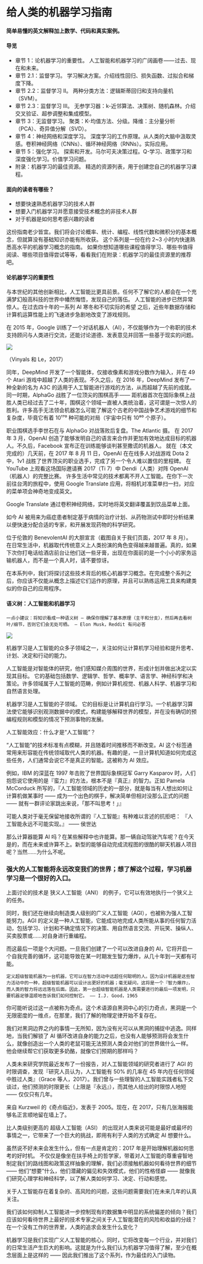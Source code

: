 # 给人类的机器学习指南


#### 简单易懂的英文解释加上数学、代码和真实案例。


#### 导览
- 章节 1：论机器学习的重要性。 人工智能和机器学习的广阔画卷 —— 过去、现在和未来。
- 章节 2.1：监督学习。 学习解决方案。介绍线性回归、损失函数、过拟合和梯度下降。
- 章节 2.2：监督学习 II。 两种分类方法：逻辑斯蒂回归和支持向量机（SVM）。
- 章节 2.3：监督学习 III。 无参学习器：k-近邻算法、决策树、随机森林。介绍交叉验证、超参调整和集成模型。
- 章节 3：无监督学习。 聚类：K-均值方法、分级。降维：主分量分析（PCA）、奇异值分解（SVD）。
- 章节 4：神经网络和深度学习。 深度学习的工作原理。从人类的大脑中汲取灵感。卷积神经网络（CNNs）、循环神经网络（RNNs）。实际应用。
- 章节 5：强化学习。 探索和开发。马尔可夫决策过程。Q-学习、政策学习和深度强化学习。价值学习问题。
- 附录：机器学习的最佳资源。 精选的资源列表，用于创建您自己的机器学习课程。

#### 面向的读者有哪些？

- 想要快速熟悉机器学习的技术人群
- 想要入门机器学习并愿意接受技术概念的非技术人群
- 对于机器是如何思考感兴趣的读者

这份指南老少皆宜。我们将会讨论概率、统计、编程、线性代数和微积分的基本概念，但就算没有基础知识亦能有所收获。
这个系列是一份在约 2~3 小时内快速熟悉高水平的机器学习概念的指南。
如果你想知道哪些课程值得学习、哪些书值得阅读、哪些项目值得尝试等等，看看我们在附录：机器学习的最佳资源里的推荐吧。


#### 论机器学习的重要性
与本世纪的其他创新相比，人工智能比更具前景。任何不了解它的人都会在一个充满梦幻般高科技的世界中幡然悔悟，发现自己的落伍。
人工智能的进步已然异常惊人。在过去四十年的一系列 AI 寒冬和不切实际的希望 之后，近些年数据存储和计算机运算性能上的飞速进步急剧地改变了游戏规则。

在 2015 年，Google 训练了一个对话机器人（AI），不仅能够作为一个称职的技术支持顾问与人类进行交流，还能讨论道德、发表意见并回答一些基于现实的问题。

![](https://i.imgur.com/uofbmqE.png)

（Vinyals 和 Le，2017）

同年，DeepMind 开发了一个智能体，仅接收像素和游戏分数作为输入，并在 49 个 Atari 游戏中超越了人类的表现。不久之后，在 2016 年，DeepMind 发布了一种全新的名为 A3C 的适用于人工智能进行游戏的方法，从而超越了先前的成就。
同一时期，AlphaGo 战胜了一位顶尖的围棋高手 —— 距机器首次在国际象棋上战胜人类已经过去了二十年，围棋这个领域一直被人类统治着，这可谓是一次惊人的胜利。许多高手无法领会机器怎么可能了解这个古老的中国战争艺术游戏的细节和复杂度，毕竟它有着 10¹⁷⁰ 种可能的对局（宇宙中只有 10⁸⁰ 个原子）。

职业围棋选手李世石在与 AlphaGo 对战落败后复盘。The Atlantic 摄。
在 2017 年 3 月，OpenAI 创造了能够发明自己的语言来合作并更加有效地达成目标的机器人。不久后，Facebook 宣布正在训练能够谈判甚至撒谎的机器人。
就在（本文完成的）几天前，在 2017 年 8 月 11 日，OpenAI 在在线多人对战游戏 Dota 2 中，1v1 战胜了世界顶尖的职业选手，完成了另一个令人难以置信的里程碑。
在 YouTube 上观看这场国际邀请赛 2017（Ti 7）中 Dendi（人类）对阵 OpenAI（机器人）的完整比赛。
许多生活中常见的技术都离不开人工智能。在你下一次前往台湾的旅程中，使用 Google Translate 应用，将相机对准菜单扫一扫，对应的菜单项会神奇地变成英文。

Google Translate 通过卷积神经网络，实时地将英文翻译覆盖到饮品菜单上面。

如今 AI 被用来为癌症患者制定基于病情的治疗计划、从药物测试中即时分析结果以便快速分配合适的专家，和开展发现药物的科学研究。

位于伦敦的 BenevolentAI 的大胆宣言（截图自关于我们页面，2017 年 8 月）。
在日常生活中，机器取代传统意义上人类扮演的角色变得越来越普遍。真的，如果下次你打电话给酒店前台让他们送一些牙膏，出现在你面前的是一个小小的家务运输机器人，而不是一个真人时，请不要惊讶。

在本系列中，我们将探讨这些技术背后的核心机器学习概念。在完成整个系列之后，你应该不仅能从概念上描述它们运作的原理，并且可以熟练运用工具来构建类似的你自己的应用程序。


#### 语义树：人工智能和机器学习

    一点小建议：将知识看成一种语义树 — 确保你理解了基本原理（主干和分支），然后再去看树叶/细节，否则它们会无处可栖。 — Elon Musk，Reddit 有问必答

![](https://i.imgur.com/RAOJVmk.png)

机器学习是人工智能的众多子领域之一，关注如何让计算机学习经验和提升思考、计划、决定和行动的能力。

人工智能是对智能体的研究，他们感知媒介周围的世界，形成计划并做出决定以实现其目标。 它的基础包括数学、逻辑学、哲学、概率学、语言学、神经科学和决策论。许多领域属于人工智能的范畴，例如计算机视觉、机器人科学、机器学习和自然语言处理。

机器学习是人工智能的子领域。 它的目标是让计算机自行学习。一个机器学习算法使它能够识别观测数据中的模式，构建能够解释世界的模型，并在没有确切的预编程规则和模型的情况下预测事物的发展。

人工智能效应：什么才是“人工智能”？

“人工智能”的技术标准有点模糊，并且随着时间推移而不断改变。AI 这个标签通常用来形容能在传统领域取代人类的机器。有趣的是，一旦计算机知道如何完成这些任务，人们通常会说它不是真正的智能。这被称为 AI 效应。

例如，IBM 的深蓝在 1997 年击败了世界国际象棋冠军 Garry Kasparov 时，人们抱怨说它使用的是『蛮力』的方法，根本不是『真正』的智力。正如 Pamela McCorduck 所写的，『人工智能领域的历史的一部分，就是每当有人想出如何让计算机做某事时 —— 成为一个出色的棋手，解决简单但相对没那么正式的问题 —— 就有一群评论家跳出来说，「那不叫思考！」』


可能人类对于毫无保留地接收所谓的『人工智能』有种难以言述的抗拒吧：
『人工智能永远不可能实现。』 —— 侯世达

那么计算器能算 AI 吗？在某些解释中也许能算。那一辆自动驾驶汽车呢？在今天是的，而在未来或许算不上。新型的能够自动完成流程图的很酷的聊天机器人项目呢？当然……为什么不呢。


### 强大的人工智能将永远改变我们的世界；想了解这个过程，学习机器学习是一个很好的入口。


上面讨论的技术是 狭义人工智能（ANI） 的例子，它可以有效地执行一个狭义上的任务。

同时，我们还在继续向制造类人级别的广义人工智能（AGI），也被称为强人工智能努力。AGI 的定义是一种人工智能，它能成功地完成人类所能从事的任何智力活动，包括学习、计划和不确定情况下的决策、用自然语言交流、开玩笑、操纵人、买卖股票或……对自身进行重编程。

而这最后一项是个大问题。一旦我们创建了一个可以改进自身的 AI，它将开启一个自我完善的循环，这可能导致在某一时期发生智力爆炸，从几十年到一天都有可能。

    定义超级智能机器为一台机器，它可以在智力活动中远超任何聪明的人。因为设计机器是这些智力活动中的一种，超级智能机器可以设计出更好的机器；毫无疑问，这将是一个『智力爆炸』，而人类的智力将远远落在后面。因此，第一台超级智能机器是人类需要进行的最后一项发明，只要机器足够温顺地告诉我们如何控制它。 —— I.J. Good，1965

你可能听说过这一点被称为奇点。这个术语源自黑洞中心的引力奇点，黑洞是一个无限密度的一维点，在那里，我们了解的物理定律开始不复存在。


我们对黑洞边界之内的事情一无所知，因为没有光可以从黑洞的捕捉中逃逸。同样地，当我们解锁了 AI 循环改进自身的能力之后，也没有人能够预测将会发生什么，就像创造出一个人类的老鼠可能无法预测人类会对他们的世界做什么一样。 他会继续帮它们获取更多奶酪，就像它们预期的那样吗？

人类未来研究学院最近发布了一份报告，对人工智能领域的研究者进行了 AGI 的时限调查，发现『研究人员认为，人工智能有 50% 的几率在 45 年内在任何领域中胜过人类』（Grace 等人，2017）。我们曾与一些理智的人工智能实践者私下交谈过，他们预测的时限更长（上限是『永远』），而其他人给出的时限惊人地短 —— 仅仅只有几年。

来自 Kurzweil 的《奇点临近》，发表于 2005。现在，在 2017，只有几张海报能够名正言顺地留在墙上了。

比人类级别更高的 超级人工智能（ASI） 的出现对人类来说可能是最好或最坏的事情之一，它带来了一个巨大的挑战，即用有利于人类的方式确定 AI 想要什么。

虽然说不好未来会发生什么，但有一点是肯定的：2017 年是开始理解机器如何思考的好时机。 不仅仅是像坐在扶手椅上的哲学家，带着对人工智能的尊重睿智地制定我们的路线图和政策这样抽象的理解，我们必须接触机器如何看待世界的细节 —— 他们“想要”什么，他们潜藏的偏见和失效模式，他们的性格怪癖 —— 就像我们研究心理学和神经科学，以了解人类如何学习、决定、行动和感觉。

关于人工智能存在着复杂的、高风险的问题，这些问题需要我们在未来几年的认真关注。

我们该如何抑制人工智能进一步控制现有的数据集中明显的系统偏差的倾向？我们应该如何看待世界上最好的技术专家之间关于人工智能潜在的风险和收益的分歧？在一个没有工作的世界里，人类的追求会发生什么变化？

机器学习是我们实现广义人工智能的核心，同时，它将改变每一个行业，并对我们的日常生活产生巨大的影响。这就是为什么我们认为机器学习值得了解，至少在概念层面上是这样的 —— 因此我们推出了这个系列，作为最佳的入门读物。

